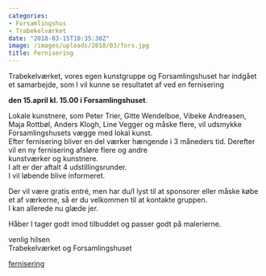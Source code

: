 ```yaml
---
categories:
- Forsamlingshus
- Trabekelværket
date: "2018-03-15T10:35:30Z"
image: /images/uploads/2018/03/fors.jpg
title: Fernisering
---
```


Trabekelværket, vores egen kunstgruppe og Forsamlingshuset har indgået et samarbejde, som I vil kunne se resultatet af ved en fernisering

**den 15.april kl. 15.00 i Forsamlingshuset**.

Lokale kunstnere, som Peter Trier, Gitte Wendelboe, Vibeke Andreasen, Maja Rottbøl, Anders Klogh, Line Vegger og måske flere, vil udsmykke Forsamlingshusets vægge med lokal kunst.  
Efter fernisering bliver en del værker hængende i 3 måneders tid. Derefter vil en ny fernisering afsløre flere og andre  
kunstværker og kunstnere.  
I alt er der aftalt 4 udstillingsrunder.  
I vil løbende blive informeret.

Der vil være gratis entré, men har du/I lyst til at sponsorer eller måske købe et af værkerne, så er du velkommen til at kontakte gruppen.  
I kan allerede nu glæde jer.

Håber I tager godt imod tilbuddet og passer godt på malerierne.

venlig hilsen  
Trabekelværket og Forsamlingshuset

[fernisering](/images/uploads/2018/03/fernisering.pdf)